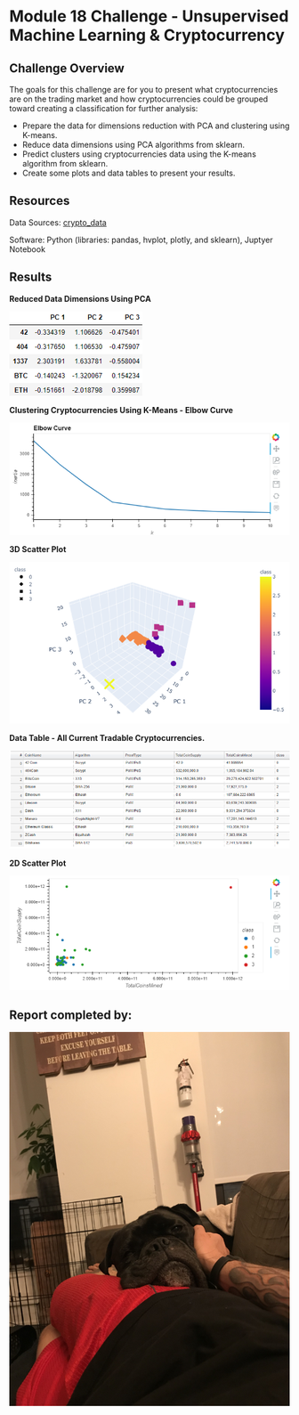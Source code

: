 # Module 18 Challenge - Unsupervised Machine Learning & Cryptocurrency



## Challenge Overview

The goals for this challenge are for you to present what cryptocurrencies are on the trading market and how cryptocurrencies could be grouped toward creating a classification for further analysis:

- Prepare the data for dimensions reduction with PCA and clustering using K-means.
- Reduce data dimensions using PCA algorithms from sklearn.
- Predict clusters using cryptocurrencies data using the K-means algorithm from sklearn.
- Create some plots and data tables to present your results.

## Resources

Data Sources: [crypto_data](Resources/crypto_data.csv)

Software: Python (libraries: pandas, hvplot, plotly, and sklearn), Juptyer Notebook

## Results

**Reduced Data Dimensions Using PCA**

![](images/pca.PNG)

**Clustering Cryptocurrencies Using K-Means - Elbow Curve**

![](images/elbow.PNG)

**3D Scatter Plot**

![](images/3d.PNG)

**Data Table - All Current Tradable Cryptocurrencies.**

![](images/table.PNG)

**2D Scatter Plot**

![](images/scatter.PNG)

## Report completed by:

![](images/sal.jpg)

